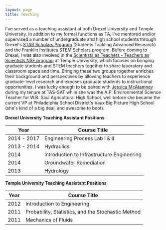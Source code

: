 ```yaml
---
layout: page
title: Teaching
---
```


I've served as a teaching assistant at both Drexel University and Temple University. In addition to my formal functions as TA, I've mentored and/or supervised a number of undergraduate and high school students through Drexel's [STAR Scholars Program](http://drexel.edu/undergraduate-research/STAR-scholars/STAR-scholars/) (Students Tackling Advanced Research) and the Franklin Institutes [STEM Scholars](https://www.fi.edu/stem-scholars-program) program. Before coming to Drexel, I was also involved in the [Scientists as Teachers - Teachers as Scientists NSF program](https://www.cst.temple.edu/sat-tas/) at Temple University, which focuses on bringing graduate students and STEM teachers together to share laboratory and classroom space and time. Bringing these two groups together enriches their background and perspectives by allowing teachers to experience graduate-level research and exposes graduate students to instructional opportunities. I was lucky enough to be paired with [Jessica McAtamney](https://www.sp2.upenn.edu/people/view/jessica-naugle-mcatamney/) during my tenure at TAS-SAT while she was the A.P. Environmental Science Teacher for W.B. Saul Agricultural High School, well before she became the current VP at Philadelphia School District's Vaux Big Picture High School (she's kind of a big deal, and awesome to boot). 

**Drexel University Teaching Assistant Positions**    

| **Year** | **Course Title** |
|------|------|
| 2014 - 2017 | Engineering Process Lab I & II |
| 2013 - 2014 | Hydraulics |
| 2014 | Introduction to Infrastructure Engineering | 
| 2014 | Groundwater Remediation | 
| 2013 | Hydrology |  


**Temple University Teaching Assistant Positions**   

| **Year** | **Course Title** |
|------|------|
| 2012 | Introduction to Engineering |
| 2011 | Probability, Statistics, and the Stochastic Method |
| 2011 | Mechanics of Fluids |  


